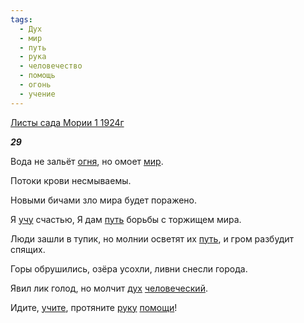 ```yaml
---
tags:
  - Дух
  - мир
  - путь
  - рука
  - человечество
  - помощь
  - огонь
  - учение
---
```

[Листы сада Мории 1 1924г](https://127.0.0.1:4002/agni/1924)

___29___

Вода не зальёт [огня](../../../tags/#огонь), но омоет [мир](../../../tags/#мир).   

Потоки крови несмываемы.   

Новыми бичами зло мира будет поражено.   

Я [учу](../../../tags/#учение) счастью, Я дам [путь](../../../tags/#путь) борьбы с торжищем мира.   

Люди зашли в тупик, но молнии осветят их [путь](../../../tags/#путь), и гром разбудит спящих.   

Горы обрушились, озёра усохли, ливни снесли города.   

Явил лик голод, но молчит [дух](../../../tags/#Дух) [человеческий](../../../tags/#человечество).   

Идите, [учите](../../../tags/#учение), протяните [руку](../../../tags/#рука) [помощи](../../../tags/#помощь)!   

